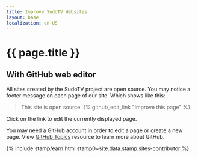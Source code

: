 ```yaml
---
title: Improve SudoTV Websites
layout: base
localization: en-US
---
```


# {{ page.title }}

## With GitHub web editor

All sites created by the SudoTV project are open source. You may notice a footer message on each page of our site. Which shows like this:

> This site is open source. {% github_edit_link "Improve this page" %}.

Click on the link to edit the currently displayed page.

You may need a GitHub account in order to edit a page or create a new page. View [GitHub Topics](https://resource.sudo.tv/topic/github) resource to learn more about GitHub.

{% include stamp/earn.html
    stamp0=site.data.stamp.sites-contributor
%}